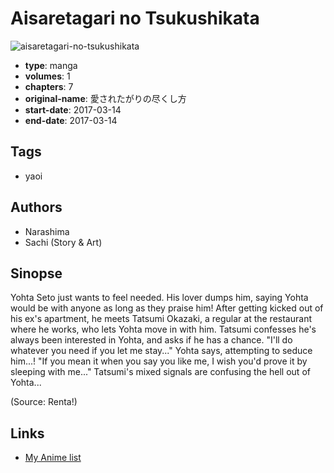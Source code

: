 # Aisaretagari no Tsukushikata

![aisaretagari-no-tsukushikata](https://cdn.myanimelist.net/images/manga/3/205012.jpg)

-   **type**: manga
-   **volumes**: 1
-   **chapters**: 7
-   **original-name**: 愛されたがりの尽くし方
-   **start-date**: 2017-03-14
-   **end-date**: 2017-03-14

## Tags

-   yaoi

## Authors

-   Narashima
-   Sachi (Story & Art)

## Sinopse

Yohta Seto just wants to feel needed. His lover dumps him, saying Yohta would be with anyone as long as they praise him! After getting kicked out of his ex's apartment, he meets Tatsumi Okazaki, a regular at the restaurant where he works, who lets Yohta move in with him. Tatsumi confesses he's always been interested in Yohta, and asks if he has a chance. "I'll do whatever you need if you let me stay..." Yohta says, attempting to seduce him...! "If you mean it when you say you like me, I wish you'd prove it by sleeping with me..." Tatsumi's mixed signals are confusing the hell out of Yohta...

(Source: Renta!)

## Links

-   [My Anime list](https://myanimelist.net/manga/111714/Aisaretagari_no_Tsukushikata)
